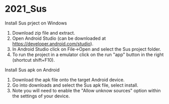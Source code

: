 # 2021_Sus

Install Sus prject on Windows

1. Download zip file and extract.
2. Open Android Studio (can be downloaded at https://developer.android.com/studio).
3. In Android Studio click on File->Open and select the Sus project folder.
4. To run the project in a emulator click on the run "app" button in the right (shortcut shift+F10).

Install Sus apk on Android

1. Download the apk file onto the target Android device.
2. Go into downloads and select the Sus apk file, select install.
3. Note you will need to enable the "Allow unknow sources" option within the settings of your device.